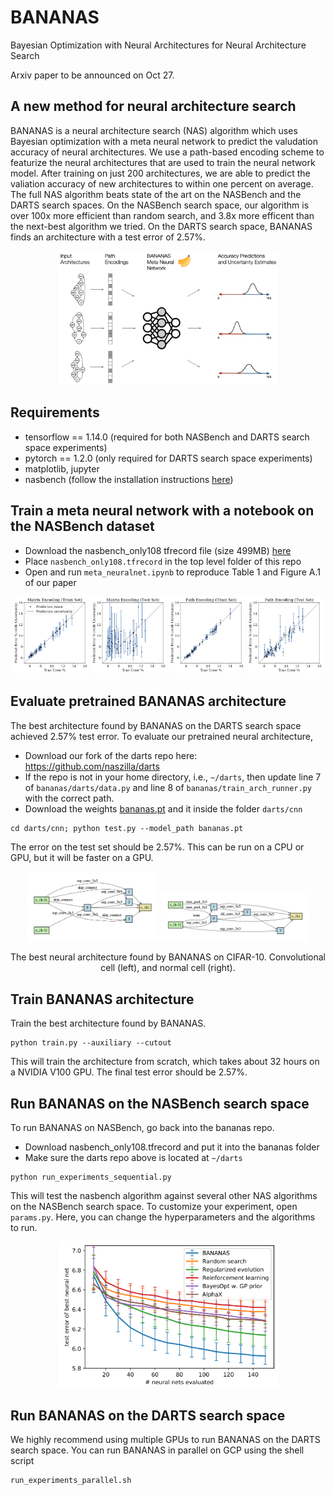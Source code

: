 # BANANAS
Bayesian Optimization with Neural Architectures for Neural Architecture Search

Arxiv paper to be announced on Oct 27.

## A new method for neural architecture search
BANANAS is a neural architecture search (NAS) algorithm which uses Bayesian optimization with a meta neural network to predict the valudation accuracy of neural architectures. We use a path-based encoding scheme to featurize the neural architectures that are used to train the neural network model. After training on just 200 architectures, we are able to predict the valiation accuracy of new architectures to within one percent on average. The full NAS algorithm beats state of the art on the NASBench and the DARTS search spaces. On the NASBench search space, our algorithm is over 100x more efficient than random search, and 3.8x more efficent than the next-best algorithm we tried. On the DARTS search space, BANANAS finds an architecture with a test error of 2.57%.

<p align="center">
<img src="img/bananas_fig.png" alt="bananas_fig" width="70%">
</p>

## Requirements
- tensorflow == 1.14.0 (required for both NASBench and DARTS search space experiments)
- pytorch == 1.2.0 (only required for DARTS search space experiments)
- matplotlib, jupyter
- nasbench (follow the installation instructions [here](https://github.com/google-research/nasbench))

## Train a meta neural network with a notebook on the NASBench dataset
- Download the nasbench_only108 tfrecord file (size 499MB) [here](https://storage.googleapis.com/nasbench/nasbench_only108.tfrecord)
- Place `nasbench_only108.tfrecord` in the top level folder of this repo
- Open and run `meta_neuralnet.ipynb` to reproduce Table 1 and Figure A.1 of our paper

<p align="center">
  <img src="img/metann_adj_train.png" alt="bananas_fig" width="24%">
  <img src="img/metann_adj_test.png" alt="bananas_fig" width="24%">
  <img src="img/metann_path_train.png" alt="bananas_fig" width="24%">
  <img src="img/metann_path_test.png" alt="bananas_fig" width="24%">
</p>

## Evaluate pretrained BANANAS architecture
The best architecture found by BANANAS on the DARTS search space achieved 2.57% test error. To evaluate our pretrained neural architecture,
- Download our fork of the darts repo here: https://github.com/naszilla/darts
- If the repo is not in your home directory, i.e., `~/darts`, then update line 7 of `bananas/darts/data.py` and line 8 of `bananas/train_arch_runner.py` with the correct path.
- Download the weights [bananas.pt](https://drive.google.com/file/d/1d8jnI0R9fvXBjkIY7CRogyxynEh6TWu_/view?usp=sharing) and it inside the folder `darts/cnn`
```
cd darts/cnn; python test.py --model_path bananas.pt
```
The error on the test set should be 2.57%. This can be run on a CPU or GPU, but it will be faster on a GPU.

<p align="center">
<img src="img/bananas_normal.png" alt="bananas_normal" width="42%">
<img src="img/bananas_reduction.png" alt="bananas_reduction" width="47%">
</p>
<p align="center">
The best neural architecture found by BANANAS on CIFAR-10. Convolutional cell (left), and normal cell (right).
</p>

## Train BANANAS architecture
Train the best architecture found by BANANAS.
```
python train.py --auxiliary --cutout
```
This will train the architecture from scratch, which takes about 32 hours on a NVIDIA V100 GPU. 
The final test error should be 2.57%.

## Run BANANAS on the NASBench search space
To run BANANAS on NASBench, go back into the bananas repo.
- Download nasbench_only108.tfrecord and put it into the bananas folder
- Make sure the darts repo above is located at `~/darts`
```
python run_experiments_sequential.py
```
This will test the nasbench algorithm against several other NAS algorithms on the NASBench search space.
To customize your experiment, open `params.py`. Here, you can change the hyperparameters and the algorithms to run.

<p align="center">
<img src="img/nasbench_plot.png" alt="nasbench_plot" width="70%">
</p>

## Run BANANAS on the DARTS search space
We highly recommend using multiple GPUs to run BANANAS on the DARTS search space. You can run BANANAS in parallel on GCP using the shell script 
```
run_experiments_parallel.sh
```
